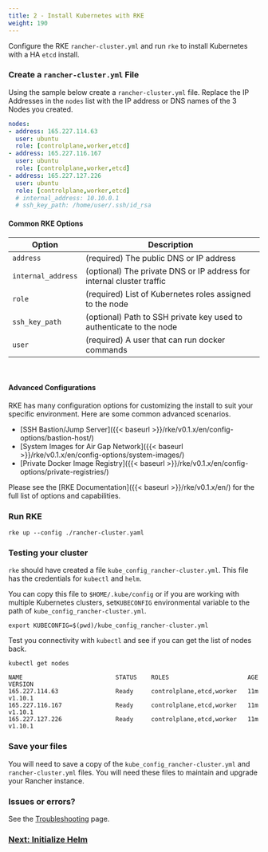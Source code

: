 ```yaml
---
title: 2 - Install Kubernetes with RKE
weight: 190
---
```


Configure the RKE `rancher-cluster.yml` and run `rke` to install Kubernetes with a HA `etcd` install.

### Create a `rancher-cluster.yml` File

Using the sample below create a `rancher-cluster.yml` file. Replace the IP Addresses in the `nodes` list with the IP address or DNS names of the 3 Nodes you created.

```yaml
nodes:
- address: 165.227.114.63
  user: ubuntu
  role: [controlplane,worker,etcd]
- address: 165.227.116.167
  user: ubuntu
  role: [controlplane,worker,etcd]
- address: 165.227.127.226
  user: ubuntu
  role: [controlplane,worker,etcd]
  # internal_address: 10.10.0.1
  # ssh_key_path: /home/user/.ssh/id_rsa
```

#### Common RKE Options

| Option | Description |
| --- | --- |
| `address` | (required) The public DNS or IP address |
| `internal_address` | (optional) The private DNS or IP address for internal cluster traffic |
| `role` | (required) List of Kubernetes roles assigned to the node |
| `ssh_key_path` | (optional) Path to SSH private key used to authenticate to the node |
| `user` | (required) A user that can run docker commands |

<br/>

#### Advanced Configurations

RKE has many configuration options for customizing the install to suit your specific environment. Here are some common advanced scenarios.

* [SSH Bastion/Jump Server]({{< baseurl >}}/rke/v0.1.x/en/config-options/bastion-host/)
* [System Images for Air Gap Network]({{< baseurl >}}/rke/v0.1.x/en/config-options/system-images/)
* [Private Docker Image Registry]({{< baseurl >}}/rke/v0.1.x/en/config-options/private-registries/)

Please see the [RKE Documentation]({{< baseurl >}}/rke/v0.1.x/en/) for the full list of options and capabilities.

### Run RKE

```
rke up --config ./rancher-cluster.yaml
```

### Testing your cluster

`rke` should have created a file `kube_config_rancher-cluster.yml`. This file has the credentials for `kubectl` and `helm`.

You can copy this file to `$HOME/.kube/config` or if you are working with multiple Kubernetes clusters, set`KUBECONFIG` environmental variable to the path of `kube_config_rancher-cluster.yml`.

```
export KUBECONFIG=$(pwd)/kube_config_rancher-cluster.yml
```

Test you connectivity with `kubectl` and see if you can get the list of nodes back.

```
kubectl get nodes

NAME                          STATUS    ROLES                      AGE       VERSION
165.227.114.63                Ready     controlplane,etcd,worker   11m       v1.10.1
165.227.116.167               Ready     controlplane,etcd,worker   11m       v1.10.1
165.227.127.226               Ready     controlplane,etcd,worker   11m       v1.10.1
```

### Save your files

You will need to save a copy of the `kube_config_rancher-cluster.yml` and `rancher-cluster.yml` files. You will need these files to maintain and upgrade your Rancher instance.

### Issues or errors?

See the [Troubleshooting](troubleshooting/) page.

### [Next: Initialize Helm](../helm-install/)